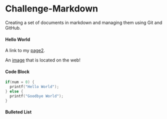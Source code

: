 # Challenge-Markdown
Creating a set of documents in markdown and managing them using Git and GitHub.

#### Hello World

A link to my [page2](/Practice.md/).

An [image](https://images.freeimages.com/images/large-previews/1c9/maine-at-4-45-am-1370871.jpg) that is located on the web!

#### Code Block

```C
if(num = 0) {
  printf("Hello World");
} else {
  printf("Goodbye World");
}
```

#### Bulleted List
